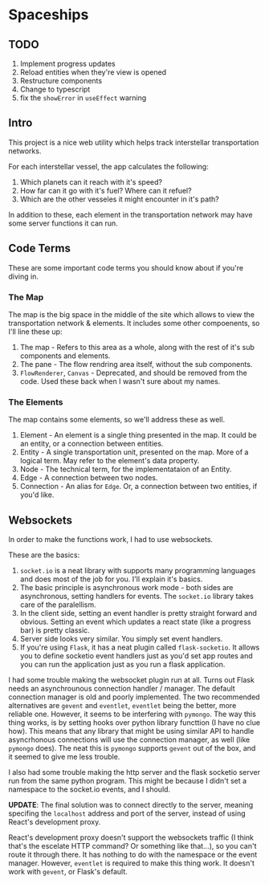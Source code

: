 # Spaceships


## TODO

1. Implement progress updates
2. Reload entities when they're view is opened
3. Restructure components
4. Change to typescript
5. fix the `showError` in `useEffect` warning

## Intro

This project is a nice web utility which helps track interstellar transportation networks.

For each interstellar vessel, the app calculates the following:

1. Which planets can it reach with it's speed?
2. How far can it go with it's fuel? Where can it refuel?
3. Which are the other vesseles it might encounter in it's path?

In addition to these, each element in the transportation network may have some server functions
it can run.

## Code Terms

These are some important code terms you should know about if you're diving in.

### The Map

The map is the big space in the middle of the site which allows to view the transportation network & elements. It includes some other compoenents, so I'll line these up:

1. The map - Refers to this area as a whole, along with the rest of it's sub components and elements.
2. The pane - The flow rendring area itself, without the sub components.
3. `FlowRenderer`, `Canvas` - Deprecated, and should be removed from the code. Used these back when
   I wasn't sure about my names.

### The Elements

The map contains some elements, so we'll address these as well.

1. Element - An element is a single thing presented in the map. It could be an entity, or a connection
   between entities.
2. Entity - A single transportation unit, presented on the map. More of a logical term. May refer to
   the element's data property.
3. Node - The technical term, for the implementataion of an Entity.
4. Edge - A connection between two nodes.
5. Connection - An alias for `Edge`. Or, a connection between two entities, if you'd like.

## Websockets

In order to make the functions work, I had to use websockets.

These are the basics:

1. `socket.io` is a neat library with supports many programming languages and
   does most of the job for you. I'll explain it's basics.
2. The basic principle is asynchronous work mode - both sides are asynchronous,
   setting handlers for events. The `socket.io` library takes care of the paralellism.
3. In the client side, setting an event handler is pretty straight forward and
   obvious. Setting an event which updates a react state (like a progress bar)
   is pretty classic.
4. Server side looks very similar. You simply set event handlers.
5. If you're using `Flask`, it has a neat plugin called `flask-socketio`. It
   allows you to define socketio event handlers just as you'd set app routes and
   you can run the application just as you run a flask application.

I had some trouble making the websocket plugin run at all. Turns out Flask
needs an asynchrounous connection handler / manager. The default connection
manager is old and poorly implemented. The two recommended alternatives are
`gevent` and `eventlet`, `eventlet` being the better, more reliable one. However,
it seems to be interfering with `pymongo`.
The way this thing works, is by setting hooks over python library functtion
\(I have no clue how\). This means that any library that might be using similar
API to handle asyncrhonous connections will use the connection manager, as well
(like `pymongo` does). The neat this is `pymongo` supports `gevent` out of the
box, and it seemed to give me less trouble.

I also had some trouble making the http server and the flask socketio server
run from the same python program. This might be because I didn't set a
namespace to the socket.io events, and I should.

**UPDATE**: The final solution was to connect directly to the server, meaning
specifing the `localhost` address and port of the server, instead of using
React's development proxy.

React's development proxy doesn't support the websockets traffic (I think that's
the escelate HTTP command? Or something like that...), so you can't route it through
there. It has nothing to do with the namespace or the event manager. However,
`eventlet` is required to make this thing work. It doesn't work with `gevent`,
or Flask's default.
